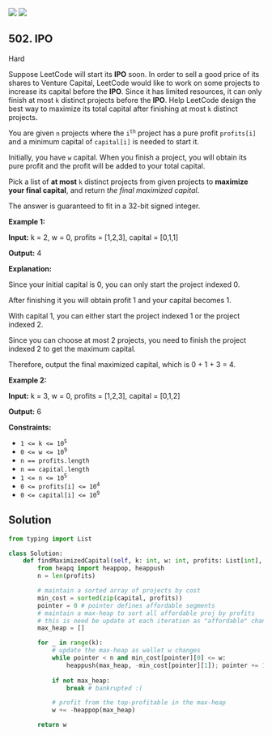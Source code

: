 [![](https://img.shields.io/github/stars/LeetCode-Top-Interview-150/LeetCode-Top-Interview-150?label=Stars&style=flat-square)](https://github.com/LeetCode-Top-Interview-150/LeetCode-Top-Interview-150)
[![](https://img.shields.io/github/forks/LeetCode-Top-Interview-150/LeetCode-Top-Interview-150?label=Fork%20me%20on%20GitHub%20&style=flat-square)](https://github.com/LeetCode-Top-Interview-150/LeetCode-Top-Interview-150/fork)

## 502\. IPO

Hard

Suppose LeetCode will start its **IPO** soon. In order to sell a good price of its shares to Venture Capital, LeetCode would like to work on some projects to increase its capital before the **IPO**. Since it has limited resources, it can only finish at most `k` distinct projects before the **IPO**. Help LeetCode design the best way to maximize its total capital after finishing at most `k` distinct projects.

You are given `n` projects where the <code>i<sup>th</sup></code> project has a pure profit `profits[i]` and a minimum capital of `capital[i]` is needed to start it.

Initially, you have `w` capital. When you finish a project, you will obtain its pure profit and the profit will be added to your total capital.

Pick a list of **at most** `k` distinct projects from given projects to **maximize your final capital**, and return _the final maximized capital_.

The answer is guaranteed to fit in a 32-bit signed integer.

**Example 1:**

**Input:** k = 2, w = 0, profits = [1,2,3], capital = [0,1,1]

**Output:** 4

**Explanation:** 

Since your initial capital is 0, you can only start the project indexed 0. 

After finishing it you will obtain profit 1 and your capital becomes 1. 

With capital 1, you can either start the project indexed 1 or the project indexed 2. 

Since you can choose at most 2 projects, you need to finish the project indexed 2 to get the maximum capital. 

Therefore, output the final maximized capital, which is 0 + 1 + 3 = 4.

**Example 2:**

**Input:** k = 3, w = 0, profits = [1,2,3], capital = [0,1,2]

**Output:** 6

**Constraints:**

*   <code>1 <= k <= 10<sup>5</sup></code>
*   <code>0 <= w <= 10<sup>9</sup></code>
*   `n == profits.length`
*   `n == capital.length`
*   <code>1 <= n <= 10<sup>5</sup></code>
*   <code>0 <= profits[i] <= 10<sup>4</sup></code>
*   <code>0 <= capital[i] <= 10<sup>9</sup></code>

## Solution

```python
from typing import List

class Solution:
    def findMaximizedCapital(self, k: int, w: int, profits: List[int], capital: List[int]) -> int:
        from heapq import heappop, heappush
        n = len(profits)

        # maintain a sorted array of projects by cost
        min_cost = sorted(zip(capital, profits))
        pointer = 0 # pointer defines affordable segments
        # maintain a max-heap to sort all affordable proj by profits
        # this is need be update at each iteration as "affordable" changes
        max_heap = []

        for _ in range(k):
            # update the max-heap as wallet w changes
            while pointer < n and min_cost[pointer][0] <= w:
                heappush(max_heap, -min_cost[pointer][1]); pointer += 1
            
            if not max_heap:
                break # bankrupted :(

            # profit from the top-profitable in the max-heap
            w += -heappop(max_heap)

        return w
```